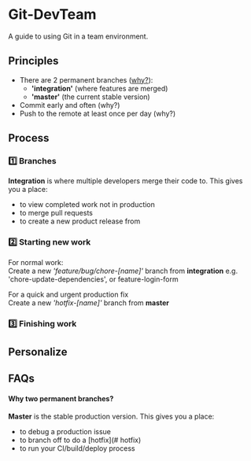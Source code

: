 # Git-DevTeam

A guide to using Git in a team environment.  

## Principles
* There are 2 permanent branches ([why?](#two-branches)): 
  * <b>'integration'</b> (where features are merged)
  * <b>'master'</b> (the current stable version)
* Commit early and often (why?)
* Push to the remote at least once per day (why?)

## Process

### :one: Branches


<b>Integration</b> is where multiple developers merge their code to.
This gives you a place:
* to view completed work not in production 
* to merge pull requests 
* to create a new product release from

### :two: Starting new work 
For normal work: <br/>
Create a new *'feature/bug/chore-[name]'* branch from <b>integration</b>
e.g. 'chore-update-dependencies', or feature-login-form

For a quick and urgent production fix <br/> 
Create a new *'hotfix-[name]'* branch from <b>master</b>

### :three: Finishing work 


## Personalize

## FAQs
#### <a name="two-branches">Why two permanent branches? </a>
<b>Master</b> is the stable production version.
This gives you a place: 
* to debug a production issue
* to branch off to do a [hotfix](# hotfix)
* to run your CI/build/deploy process
